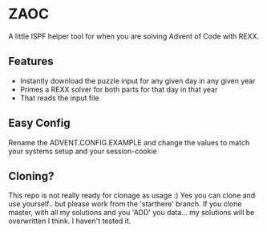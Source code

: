 # ZAOC

A little ISPF helper tool for when you are solving Advent of Code with REXX.

## Features

- Instantly download the puzzle input for any given day in any given year
- Primes a REXX solver for both parts for that day in that year
- That reads the input file

## Easy Config

Rename the ADVENT.CONFIG.EXAMPLE and change the values to match your systems setup and your session-cookie 

    
## Cloning?
This repo is not really ready for clonage as usage :)
Yes you can clone and use yourself.. but please work from the 'starthere' branch.
If you clone master, with all my solutions and you 'ADD' you data... my solutions will be overwritten I think. 
I haven't tested it.
